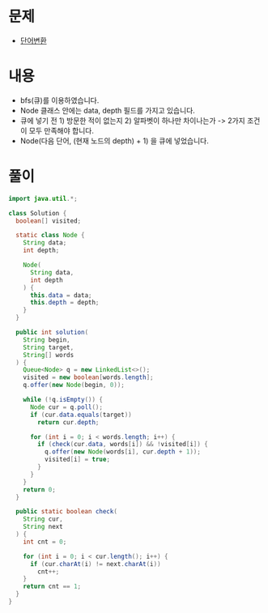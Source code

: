 # 문제
* [단어변환](https://programmers.co.kr/learn/courses/30/lessons/43163)

# 내용
* bfs(큐)를 이용하였습니다. 
* Node 클래스 안에는 data, depth 필드를 가지고 있습니다.
* 큐에 넣기 전 1) 방문한 적이 없는지 2) 알파벳이 하나만 차이나는가 -> 2가지 조건이 모두 만족해야 합니다.
* Node(다음 단어, (현재 노드의 depth) + 1) 을 큐에 넣었습니다. 

# 풀이

```java
import java.util.*;

class Solution {
  boolean[] visited;

  static class Node {
    String data;
    int depth;

    Node(
      String data,
      int depth
    ) {
      this.data = data;
      this.depth = depth;
    }
  }

  public int solution(
    String begin,
    String target,
    String[] words
  ) {
    Queue<Node> q = new LinkedList<>();
    visited = new boolean[words.length];
    q.offer(new Node(begin, 0));

    while (!q.isEmpty()) {
      Node cur = q.poll();
      if (cur.data.equals(target))
        return cur.depth;

      for (int i = 0; i < words.length; i++) {
        if (check(cur.data, words[i]) && !visited[i]) {
          q.offer(new Node(words[i], cur.depth + 1));
          visited[i] = true;
        }
      }
    }
    return 0;
  }

  public static boolean check(
    String cur,
    String next
  ) {
    int cnt = 0;

    for (int i = 0; i < cur.length(); i++) {
      if (cur.charAt(i) != next.charAt(i))
        cnt++;
    }
    return cnt == 1;
  }
}
```
